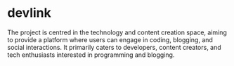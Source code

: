 # devlink
The project is centred in the technology and content creation space, aiming to provide a platform where users can engage in coding, blogging, and social interactions. It primarily caters to developers, content creators, and tech enthusiasts interested in programming and blogging.

